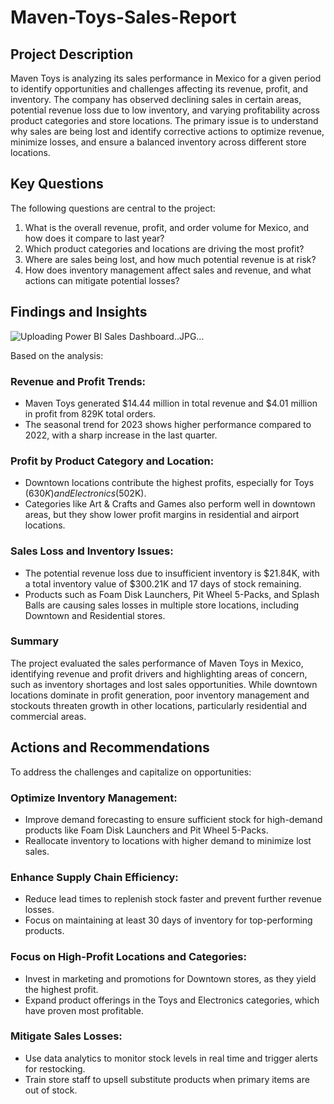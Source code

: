 # Maven-Toys-Sales-Report

## Project Description
Maven Toys is analyzing its sales performance in Mexico for a given period to identify opportunities and challenges affecting its revenue, profit, and inventory. The company has observed declining sales in certain areas, potential revenue loss due to low inventory, and varying profitability across product categories and store locations.
The primary issue is to understand why sales are being lost and identify corrective actions to optimize revenue, minimize losses, and ensure a balanced inventory across different store locations.

## Key Questions
The following questions are central to the project:
1. What is the overall revenue, profit, and order volume for Mexico, and how does it compare to last year?
2. Which product categories and locations are driving the most profit?
3. Where are sales being lost, and how much potential revenue is at risk?
4. How does inventory management affect sales and revenue, and what actions can mitigate potential losses?

## Findings and Insights

![Uploading Power BI Sales Dashboard..JPG…]()


Based on the analysis:

###  Revenue and Profit Trends:

* Maven Toys generated $14.44 million in total revenue and $4.01 million in profit from 829K total orders.
* The seasonal trend for 2023 shows higher performance compared to 2022, with a sharp increase in the last quarter.

### Profit by Product Category and Location:

* Downtown locations contribute the highest profits, especially for Toys ($630K) and Electronics ($502K).
* Categories like Art & Crafts and Games also perform well in downtown areas, but they show lower profit margins in residential and airport locations.

### Sales Loss and Inventory Issues:

* The potential revenue loss due to insufficient inventory is $21.84K, with a total inventory value of $300.21K and 17 days of stock remaining.
* Products such as Foam Disk Launchers, Pit Wheel 5-Packs, and Splash Balls are causing sales losses in multiple store locations, including Downtown and Residential stores.

### Summary
The project evaluated the sales performance of Maven Toys in Mexico, identifying revenue and profit drivers and highlighting areas of concern, such as inventory shortages and lost sales opportunities. While downtown locations dominate in profit generation, poor inventory management and stockouts threaten growth in other locations, particularly residential and commercial areas.

## Actions and Recommendations
To address the challenges and capitalize on opportunities:

### Optimize Inventory Management:

* Improve demand forecasting to ensure sufficient stock for high-demand products like Foam Disk Launchers and Pit Wheel 5-Packs.
* Reallocate inventory to locations with higher demand to minimize lost sales.

### Enhance Supply Chain Efficiency:

* Reduce lead times to replenish stock faster and prevent further revenue losses.
* Focus on maintaining at least 30 days of inventory for top-performing products.

### Focus on High-Profit Locations and Categories:

* Invest in marketing and promotions for Downtown stores, as they yield the highest profit.
* Expand product offerings in the Toys and Electronics categories, which have proven most profitable.

### Mitigate Sales Losses:

* Use data analytics to monitor stock levels in real time and trigger alerts for restocking.
* Train store staff to upsell substitute products when primary items are out of stock.
